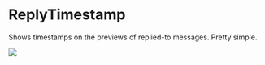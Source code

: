 # ReplyTimestamp

Shows timestamps on the previews of replied-to messages. Pretty simple.

![](https://github.com/Vendicated/Yuricord/assets/1547062/62e2b67a-e567-4c7a-884d-4640f897f7e0)

